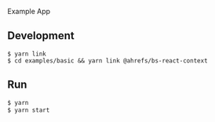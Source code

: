 Example App

## Development

```
$ yarn link
$ cd examples/basic && yarn link @ahrefs/bs-react-context
```

## Run

```sh
$ yarn
$ yarn start
```
